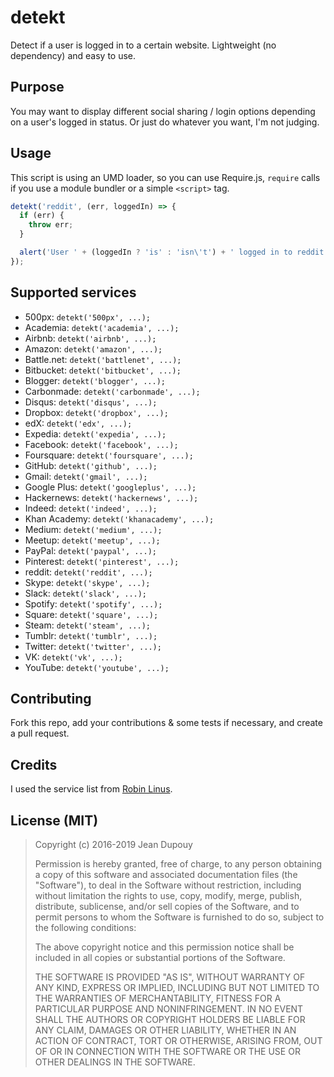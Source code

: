 # detekt

Detect if a user is logged in to a certain website. Lightweight (no dependency) and easy to use.

## Purpose

You may want to display different social sharing / login options depending on a user's logged in status. Or just do whatever you want, I'm not judging.

## Usage

This script is using an UMD loader, so you can use Require.js, `require` calls if you use a module bundler or a simple `<script>` tag.

```js
detekt('reddit', (err, loggedIn) => {
  if (err) {
    throw err;
  }

  alert('User ' + (loggedIn ? 'is' : 'isn\'t') + ' logged in to reddit');
});
```

## Supported services

  * 500px: `detekt('500px', ...);`
  * Academia: `detekt('academia', ...);`
  * Airbnb: `detekt('airbnb', ...);`
  * Amazon: `detekt('amazon', ...);`
  * Battle.net: `detekt('battlenet', ...);`
  * Bitbucket: `detekt('bitbucket', ...);`
  * Blogger: `detekt('blogger', ...);`
  * Carbonmade: `detekt('carbonmade', ...);`
  * Disqus: `detekt('disqus', ...);`
  * Dropbox: `detekt('dropbox', ...);`
  * edX: `detekt('edx', ...);`
  * Expedia: `detekt('expedia', ...);`
  * Facebook: `detekt('facebook', ...);`
  * Foursquare: `detekt('foursquare', ...);`
  * GitHub: `detekt('github', ...);`
  * Gmail: `detekt('gmail', ...);`
  * Google Plus: `detekt('googleplus', ...);`
  * Hackernews: `detekt('hackernews', ...);`
  * Indeed: `detekt('indeed', ...);`
  * Khan Academy: `detekt('khanacademy', ...);`
  * Medium: `detekt('medium', ...);`
  * Meetup: `detekt('meetup', ...);`
  * PayPal: `detekt('paypal', ...);`
  * Pinterest: `detekt('pinterest', ...);`
  * reddit: `detekt('reddit', ...);`
  * Skype: `detekt('skype', ...);`
  * Slack: `detekt('slack', ...);`
  * Spotify: `detekt('spotify', ...);`
  * Square: `detekt('square', ...);`
  * Steam: `detekt('steam', ...);`
  * Tumblr: `detekt('tumblr', ...);`
  * Twitter: `detekt('twitter', ...);`
  * VK: `detekt('vk', ...);`
  * YouTube: `detekt('youtube', ...);`

## Contributing

Fork this repo, add your contributions & some tests if necessary, and create a pull request.

## Credits

I used the service list from [Robin Linus](https://robinlinus.github.io/socialmedia-leak/).

## License (MIT)

> Copyright (c) 2016-2019 Jean Dupouy
>
> Permission is hereby granted, free of charge, to any person obtaining a copy of this software and associated documentation files (the "Software"), to deal in the Software without restriction, including without limitation the rights to use, copy, modify, merge, publish, distribute, sublicense, and/or sell copies of the Software, and to permit persons to whom the Software is furnished to do so, subject to the following conditions:
>
> The above copyright notice and this permission notice shall be included in all copies or substantial portions of the Software.
>
> THE SOFTWARE IS PROVIDED "AS IS", WITHOUT WARRANTY OF ANY KIND, EXPRESS OR IMPLIED, INCLUDING BUT NOT LIMITED TO THE WARRANTIES OF MERCHANTABILITY, FITNESS FOR A PARTICULAR PURPOSE AND NONINFRINGEMENT. IN NO EVENT SHALL THE AUTHORS OR COPYRIGHT HOLDERS BE LIABLE FOR ANY CLAIM, DAMAGES OR OTHER LIABILITY, WHETHER IN AN ACTION OF CONTRACT, TORT OR OTHERWISE, ARISING FROM, OUT OF OR IN CONNECTION WITH THE SOFTWARE OR THE USE OR OTHER DEALINGS IN THE SOFTWARE.
